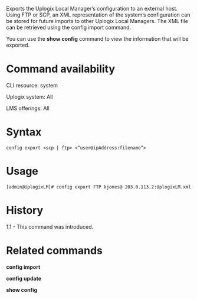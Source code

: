 <!-- 5.4 -->

Exports the Uplogix Local Manager’s configuration to an external host. Using FTP or SCP, an XML representation of the system’s configuration can be stored for future imports to other Uplogix Local Managers. The XML file can be retrieved using the config import command.

You can use the **show config** command to view the information that will be exported.

# Command availability 

CLI resource: system

Uplogix system: All

LMS offerings: All

# Syntax 

```
config export <scp | ftp> <“user@ipAddress:filename”>
```

# Usage 

```
[admin@UplogixLM]# config export FTP kjones@ 203.0.113.2:UplogixLM.xml
```

# History 

1.1 - This command was introduced.

# Related commands 

**config import**

**config update**

**show config**
